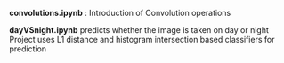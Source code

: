 **convolutions.ipynb** : Introduction of Convolution operations


**dayVSnight.ipynb** predicts whether the image is taken on day or night<br/>
Project uses L1 distance and histogram intersection based classifiers for prediction
